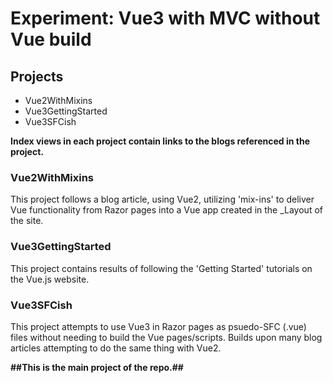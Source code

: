 # Experiment: Vue3 with MVC without Vue build #
## Projects ##
- Vue2WithMixins
- Vue3GettingStarted
- Vue3SFCish

**Index views in each project contain links to the blogs referenced in the project.**

### Vue2WithMixins ###
This project follows a blog article, using Vue2, utilizing 'mix-ins' to deliver Vue functionality from Razor pages into a Vue app created in the _Layout of the site.

### Vue3GettingStarted ###
This project contains results of following the 'Getting Started' tutorials on the Vue.js website.

### Vue3SFCish ###
This project attempts to use Vue3 in Razor pages as psuedo-SFC (.vue) files without needing to build the Vue pages/scripts.
Builds upon many blog articles attempting to do the same thing with Vue2.

**##This is the main project of the repo.##**
